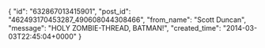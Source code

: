  {
   "id": "632867013415901",
   "post_id": "462493170453287_490608044308466",
   "from_name": "Scott Duncan",
   "message": "HOLY ZOMBIE-THREAD, BATMAN!",
   "created_time": "2014-03-03T22:45:04+0000"
 }
